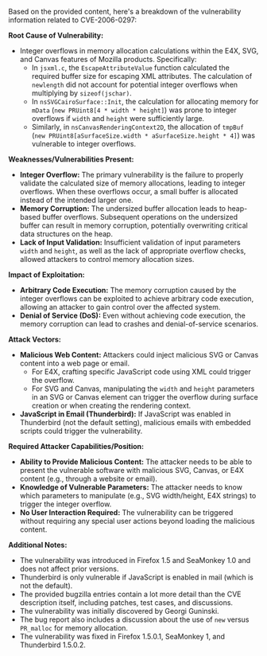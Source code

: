 Based on the provided content, here's a breakdown of the vulnerability information related to CVE-2006-0297:

**Root Cause of Vulnerability:**

- Integer overflows in memory allocation calculations within the E4X, SVG, and Canvas features of Mozilla products. Specifically:
    - In `jsxml.c`, the `EscapeAttributeValue` function calculated the required buffer size for escaping XML attributes. The calculation of `newlength` did not account for potential integer overflows when multiplying by `sizeof(jschar)`.
    - In `nsSVGCairoSurface::Init`, the calculation for allocating memory for `mData` (`new PRUint8[4 * width * height]`) was prone to integer overflows if `width` and `height` were sufficiently large.
    - Similarly, in `nsCanvasRenderingContext2D`, the allocation of `tmpBuf` (`new PRUint8[aSurfaceSize.width * aSurfaceSize.height * 4]`) was vulnerable to integer overflows.

**Weaknesses/Vulnerabilities Present:**

- **Integer Overflow:** The primary vulnerability is the failure to properly validate the calculated size of memory allocations, leading to integer overflows. When these overflows occur, a small buffer is allocated instead of the intended larger one.
- **Memory Corruption:** The undersized buffer allocation leads to heap-based buffer overflows. Subsequent operations on the undersized buffer can result in memory corruption, potentially overwriting critical data structures on the heap.
- **Lack of Input Validation:** Insufficient validation of input parameters `width` and `height`, as well as the lack of appropriate overflow checks, allowed attackers to control memory allocation sizes.

**Impact of Exploitation:**

- **Arbitrary Code Execution:** The memory corruption caused by the integer overflows can be exploited to achieve arbitrary code execution, allowing an attacker to gain control over the affected system.
- **Denial of Service (DoS):** Even without achieving code execution, the memory corruption can lead to crashes and denial-of-service scenarios.

**Attack Vectors:**

- **Malicious Web Content:** Attackers could inject malicious SVG or Canvas content into a web page or email.
    - For E4X, crafting specific JavaScript code using XML could trigger the overflow.
    - For SVG and Canvas, manipulating the `width` and `height` parameters in an SVG or Canvas element can trigger the overflow during surface creation or when creating the rendering context.
- **JavaScript in Email (Thunderbird):** If JavaScript was enabled in Thunderbird (not the default setting), malicious emails with embedded scripts could trigger the vulnerability.

**Required Attacker Capabilities/Position:**

- **Ability to Provide Malicious Content:** The attacker needs to be able to present the vulnerable software with malicious SVG, Canvas, or E4X content (e.g., through a website or email).
- **Knowledge of Vulnerable Parameters:** The attacker needs to know which parameters to manipulate (e.g., SVG width/height, E4X strings) to trigger the integer overflow.
- **No User Interaction Required:** The vulnerability can be triggered without requiring any special user actions beyond loading the malicious content.

**Additional Notes:**

- The vulnerability was introduced in Firefox 1.5 and SeaMonkey 1.0 and does not affect prior versions.
- Thunderbird is only vulnerable if JavaScript is enabled in mail (which is not the default).
- The provided bugzilla entries contain a lot more detail than the CVE description itself, including patches, test cases, and discussions.
- The vulnerability was initially discovered by Georgi Guninski.
- The bug report also includes a discussion about the use of `new` versus `PR_malloc` for memory allocation.
- The vulnerability was fixed in Firefox 1.5.0.1, SeaMonkey 1, and Thunderbird 1.5.0.2.